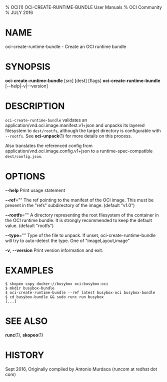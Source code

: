 % OCI(1) OCI-CREATE-RUNTIME-BUNDLE User Manuals
% OCI Community
% JULY 2016
# NAME
oci-create-runtime-bundle \- Create an OCI runtime bundle

# SYNOPSIS
**oci-create-runtime-bundle** [src] [dest] [flags]
**oci-create-runtime-bundle** [--help|-v|--version]

# DESCRIPTION
`oci-create-runtime-bundle` validates an application/vnd.oci.image.manifest.v1+json and unpacks its layered filesystem to `dest/rootfs`, although the target directory is configurable with `--rootfs`. See **oci-unpack**(1) for more details on this process.

Also translates the referenced config from application/vnd.oci.image.config.v1+json to a
runtime-spec-compatible `dest/config.json`.

# OPTIONS
**--help**
  Print usage statement

**--ref**=""
  The ref pointing to the manifest of the OCI image. This must be present in the "refs" subdirectory of the image. (default "v1.0")

**--rootfs**=""
  A directory representing the root filesystem of the container in the OCI runtime bundle. It is strongly recommended to keep the default value. (default "rootfs")

**--type**=""
  Type of the file to unpack. If unset, oci-create-runtime-bundle will try to auto-detect the type. One of "imageLayout,image"

**-v**, **--version**
  Print version information and exit.

# EXAMPLES
```
$ skopeo copy docker://busybox oci:busybox-oci
$ mkdir busybox-bundle
$ oci-create-runtime-bundle --ref latest busybox-oci busybox-bundle
$ cd busybox-bundle && sudo runc run busybox
[...]
```

# SEE ALSO
**runc**(1), **skopeo**(1)

# HISTORY
Sept 2016, Originally compiled by Antonio Murdaca (runcom at redhat dot com)
